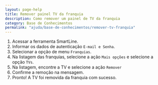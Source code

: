 ```yaml
---
layout: page-help
title: Remover painel TV da franquia
description: Como remover um painel de TV da franquia
category: Base de Conhecimentos
permalink: "ajuda/base-de-conhecimentos/remover-tv-franquia"
---
```


<!-- # Remover TV (Painel) da franquia -->

1. Acessar a ferramenta SmartLine.
2. Informar os dados de autenticação `E-mail e Senha`.
3. Selecionar a opção de menu `Franquias`.
4. Na listagem das franquias, selecione a ação `Mais opções` e selecione a opção `TVs`.
5. Na listagem, encontre a TV e selecione a ação `Remover`
6. Confirme a remoção na mensagem.
7. Pronto! A TV foi removida da franquia com sucesso.
